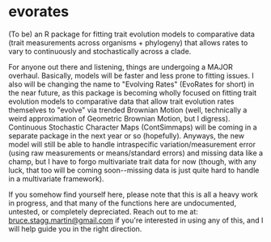 # evorates
(To be) an R package for fitting trait evolution models to comparative data (trait measurements across organisms + phylogeny) that allows rates to vary to continuously and stochastically across a clade.

For anyone out there and listening, things are undergoing a MAJOR overhaul. Basically, models will be faster and less prone to fitting issues. I also will be changing the name to "Evolving Rates" (EvoRates for short) in the near future, as this package is becoming wholly focused on fitting trait evolution models to comparative data that allow trait evolution rates themselves to "evolve" via trended Brownian Motion (well, technically a weird approximation of Geometric Brownian Motion, but I digress). Continuous Stochastic Character Maps (ContSimmaps) will  be coming in a separate package in the next year or so (hopefully). Anyways, the new model will still be able to handle intraspecific variation/measurement error (using raw measurements or means/standard errors) and missing data like a champ, but I have to forgo multivariate trait data for now (though, with any luck, that too will be coming soon--missing data is just quite hard to handle in a multivariate framework).

If you somehow find yourself here, please note that this is all a heavy work in progress, and that many of the functions here are undocumented, untested, or completely depreciated. Reach out to me at: bruce.stagg.martin@gmail.com if you're interested in using any of this, and I will help guide you in the right direction.
